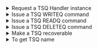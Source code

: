 <details><summary>Request a TSQ Handler instance</summary>

The following snippet shows the code that is required to request a TSQ instance in a Galasa test:

```
@CicsRegion()
public ICicsRegion cicsRegion;

...

ITsqHandler tsq = cicsRegion.tsq();
```

The code creates a CICS/TS TSQ instance. 

</details>

<details><summary>Issue a TSQ WRITEQ command</summary>

The following snippet shows the code required to issue the a TSQ WRITEQ command. 

In this case, the test will write a message to the TSQ named GALASAQ from the variable writeMessage:

```
tsq.setQName("GALASAQ");

String writeMessage = "Write this message to TSQ name GALASAQ";
tsq.writeQ(writeMessage);

```
</details>

<details><summary>Issue a TSQ READQ command</summary>

The following snippet shows the code required to issue the a TSQ READQ command. 

In this case, the test will read a message from the TSQ named GALASAQ based in the item number passed into the variable readMessage:

```
tsq.setName("GALASAQ");

int itemNum = 1;
String readMessage = tsq.readQ(itemNum);

```
</details>

<details><summary>Issue a TSQ DELETEQ command</summary>

The following snippet shows the code required to issue the a TSQ DELETEQ command. 

In this case, the test will delete the TSQ named GALASAQ:

```
tsq.setName("GALASAQ");

String readMessage = tsq.deleteQ();

```
</details>

<details><summary>Make a TSQ recoverable</summary>

The following snippet shows the code required to make a TSQ recoverable. 

In this case, the test will make the TSQ named GALASAQ recoverable:

```
tsq.setName("GALASAQ");

String readMessage = tsq.makeRecoverable();

```
</details>

<details><summary>To get TSQ name</summary>

The following snippet shows the code required to get the TSQ name. 

```
String tsqName = tsq.getQName();

```
</details>